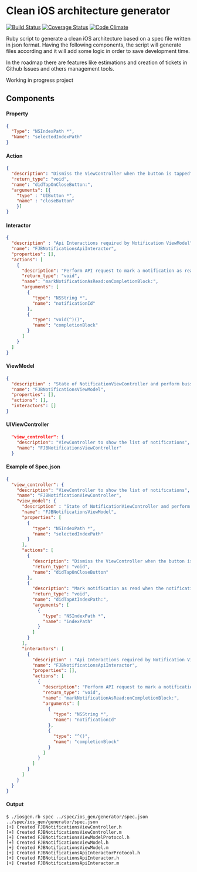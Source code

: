 Clean iOS architecture generator
================================
[![Build Status](https://travis-ci.org/fjbelchi/clean-iOS-architecture-generator.svg)](https://travis-ci.org/fjbelchi/clean-iOS-architecture-generator)
[![Coverage Status](https://coveralls.io/repos/fjbelchi/clean-iOS-architecture-generator/badge.png)](https://coveralls.io/r/fjbelchi/clean-iOS-architecture-generator)
[![Code Climate](https://codeclimate.com/github/fjbelchi/clean-iOS-architecture-generator/badges/gpa.svg)](https://codeclimate.com/github/fjbelchi/clean-iOS-architecture-generator)

Ruby script to generate a clean iOS architecture based on a spec file written in json format. 
Having the following components, the script will generate files according and it will add some logic in order to save development time.

In the roadmap there are features like estimations and creation of tickets in Github Issues and others management tools.

Working in progress project

## Components

#### Property
```json
{
  "Type": "NSIndexPath *",
  "Name": "selectedIndexPath"
}
```

#### Action
```json
{
  "description": "Dismiss the ViewController when the button is tapped",
  "return_type": "void",
  "name": "didTapOnCloseButton:",
  "arguments": [{
    "type" : "UIButton *",
    "name" : "closeButton"
    }]
}
```

#### Interactor
```json
{
  "description" : "Api Interactions required by Notification ViewModel",
  "name": "FJBNotificationsApiInteractor",
  "properties": [],
  "actions": [
    {
      "description": "Perform API request to mark a notification as read",
      "return_type": "void",
      "name": "markNotificationAsRead:onCompletionBlock:",
      "arguments": [
        {
          "type": "NSString *",
          "name": "notificationId"
        },
        {
          "type": "void(^)()",
          "name": "completionBlock"
        }
      ]
    }
  ]
}
```

#### ViewModel
```json
{
  "description" : "State of NotificationViewController and perform bussiness logic",
  "name": "FJBNotificationsViewModel",
  "properties": [],
  "actions": [],
  "interactors": []
}
```

#### UIViewController
```json
  "view_controller": {
    "description": "ViewController to show the list of notifications",
    "name": "FJBNotificationsViewController"
  }
```

#### Example of Spec.json

```json
{
  "view_controller": {
    "description": "ViewController to show the list of notifications", 
    "name": "FJBNotificationViewController",
    "view_model": {
      "description" : "State of NotificationViewController and perform bussiness logic",
      "name": "FJBNotificationsViewModel",
      "properties": [
        {
          "type": "NSIndexPath *",
          "name": "selectedIndexPath"
        }
      ],
      "actions": [
        {
          "description": "Dismiss the ViewController when the button is tapped",
          "return_type": "void",
          "name": "didTapOnCloseButton"
        },
        {
          "description": "Mark notification as read when the notification is selected",
          "return_type": "void",
          "name": "didTapAtIndexPath:",
          "arguments": [
            {
              "type": "NSIndexPath *",
              "name": "indexPath"
            }
          ]
        }
      ],
      "interactors": [
        {
          "description" : "Api Interactions required by Notification ViewModel",
          "name": "FJBNotificationsApiInteractor",
          "properties": [],
          "actions": [
            {
              "description": "Perform API request to mark a notification as read",
              "return_type": "void",
              "name": "markNotificationAsRead:onCompletionBlock:",
              "arguments": [
                {
                  "type": "NSString *",
                  "name": "notificationId"
                },
                {
                  "type": "^()",
                  "name": "completionBlock"
                }
              ]
            }
          ]
        }
      ]
    }
  }
}
```

#### Output
```shell
$ ./iosgen.rb spec ../spec/ios_gen/generator/spec.json
../spec/ios_gen/generator/spec.json
[+] Created FJBNotificationsViewController.h
[+] Created FJBNotificationsViewController.m
[+] Created FJBNotificationsViewModelProtocol.h
[+] Created FJBNotificationsViewModel.h
[+] Created FJBNotificationsViewModel.m
[+] Created FJBNotificationsApiInteractorProtocol.h
[+] Created FJBNotificationsApiInteractor.h
[+] Created FJBNotificationsApiInteractor.m

```

